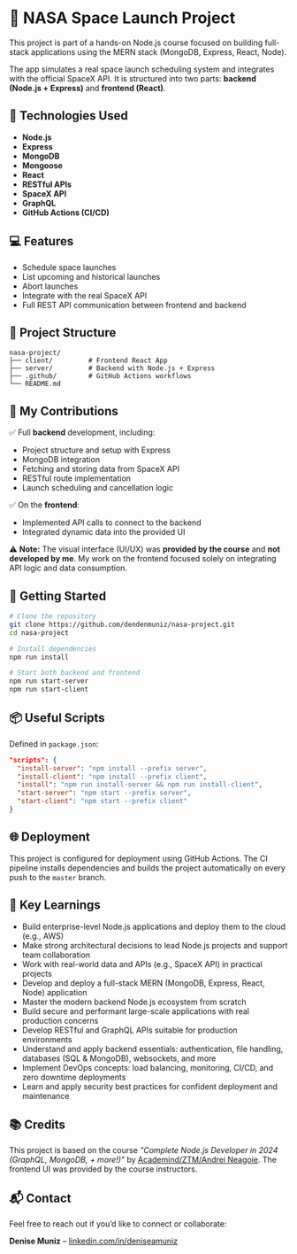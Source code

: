 # 🚀 NASA Space Launch Project

This project is part of a hands-on Node.js course focused on building full-stack applications using the MERN stack (MongoDB, Express, React, Node).

The app simulates a real space launch scheduling system and integrates with the official SpaceX API. It is structured into two parts: **backend (Node.js + Express)** and **frontend (React)**.

## 🧩 Technologies Used

- **Node.js**
- **Express**
- **MongoDB**
- **Mongoose**
- **React**
- **RESTful APIs**
- **SpaceX API**
- **GraphQL**
- **GitHub Actions (CI/CD)**

## 💻 Features

- Schedule space launches
- List upcoming and historical launches
- Abort launches
- Integrate with the real SpaceX API
- Full REST API communication between frontend and backend

## 📁 Project Structure

```
nasa-project/
├── client/         # Frontend React App
├── server/         # Backend with Node.js + Express
├── .github/        # GitHub Actions workflows
└── README.md
```

## 🔧 My Contributions

✅ Full **backend** development, including:

- Project structure and setup with Express
- MongoDB integration
- Fetching and storing data from SpaceX API
- RESTful route implementation
- Launch scheduling and cancellation logic

✅ On the **frontend**:

- Implemented API calls to connect to the backend
- Integrated dynamic data into the provided UI

⚠️ **Note:** The visual interface (UI/UX) was **provided by the course** and **not developed by me**. My work on the frontend focused solely on integrating API logic and data consumption.

## 🚀 Getting Started

```bash
# Clone the repository
git clone https://github.com/dendenmuniz/nasa-project.git
cd nasa-project

# Install dependencies
npm run install

# Start both backend and frontend
npm run start-server
npm run start-client
```

## 📦 Useful Scripts

Defined in `package.json`:

```json
"scripts": {
  "install-server": "npm install --prefix server",
  "install-client": "npm install --prefix client",
  "install": "npm run install-server && npm run install-client",
  "start-server": "npm start --prefix server",
  "start-client": "npm start --prefix client"
}
```

## 🌐 Deployment

This project is configured for deployment using GitHub Actions. The CI pipeline installs dependencies and builds the project automatically on every push to the `master` branch.

## 🧠 Key Learnings

- Build enterprise-level Node.js applications and deploy them to the cloud (e.g., AWS)
- Make strong architectural decisions to lead Node.js projects and support team collaboration
- Work with real-world data and APIs (e.g., SpaceX API) in practical projects
- Develop and deploy a full-stack MERN (MongoDB, Express, React, Node) application
- Master the modern backend Node.js ecosystem from scratch
- Build secure and performant large-scale applications with real production concerns
- Develop RESTful and GraphQL APIs suitable for production environments
- Understand and apply backend essentials: authentication, file handling, databases (SQL & MongoDB), websockets, and more
- Implement DevOps concepts: load balancing, monitoring, CI/CD, and zero downtime deployments
- Learn and apply security best practices for confident deployment and maintenance

## 📚 Credits

This project is based on the course _"Complete Node.js Developer in 2024 (GraphQL, MongoDB, + more!)"_ by [Academind/ZTM/Andrei Neagoie](https://zerotomastery.io/). The frontend UI was provided by the course instructors.

## 📬 Contact

Feel free to reach out if you’d like to connect or collaborate:

**Denise Muniz** – [linkedin.com/in/deniseamuniz](https://linkedin.com/in/deniseamuniz) 
